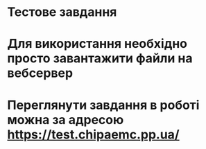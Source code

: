 # Тестове завдання

# Для використання необхідно просто завантажити файли на вебсервер

# Переглянути завдання в роботі можна за адресою https://test.chipaemc.pp.ua/
